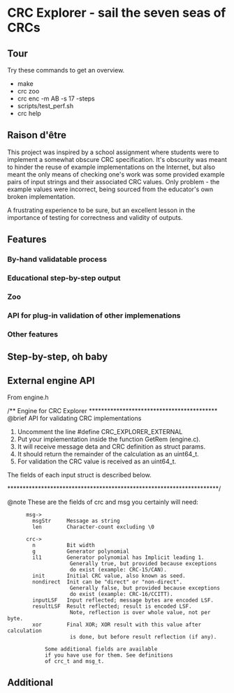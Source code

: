 # CRC Explorer - **sail the seven seas of CRCs**


## Tour

Try these commands to get an overview.

* make
* crc zoo
* crc enc -m AB -s 17 -steps
* scripts/test_perf.sh
* crc help

## Raison d'être

This project was inspired by a school assignment where students were to implement a somewhat obscure CRC specification. It's obscurity was meant to hinder the reuse of example implementations on the Internet, but also meant the only means of checking one's work was some provided example pairs of input strings and their associated CRC values. Only problem - the example values were incorrect, being sourced from the educator's own broken implementation. 

A frustrating experience to be sure, but an excellent lesson in the importance of testing for correctness and validity of outputs.  

## Features

### By-hand validatable process

### Educational step-by-step output

### Zoo

### API for plug-in validation of other implemenations 

### Other features

## Step-by-step, oh baby

## External engine API

From engine.h

/** Engine for CRC Explorer ******************************************
  @brief API for validating CRC implementations
  1. Uncomment the line
     #define CRC_EXPLORER_EXTERNAL
  2. Put your implementation inside the function GetRem (engine.c). 
  3. It will receive message deta and CRC definition as struct params.
  4. It should return the remainder of the calculation as an uint64_t.
  5. For validation the CRC value is received as an uint64_t.

  The fields of each input struct is described below.     

*********************************************************************/

@note   These are the fields of crc and msg
          you certainly will need:

          msg->
            msgStr     Message as string 
            len        Character-count excluding \0
          
          crc->
            n          Bit width 
            g          Generator polynomial
            il1        Generator polynomial has Implicit leading 1. 
                        Generally true, but provided because exceptions
                        do exist (example: CRC-15/CAN).
            init       Initial CRC value, also known as seed.
            nondirect  Init can be "direct" or "non-direct".
                        Generally false, but provided because exceptions
                        do exist (example: CRC-16/CCITT).
            inputLSF   Input reflected; message bytes are encoded LSF.
            resultLSF  Result reflected; result is encoded LSF.
                        Note, reflection is over whole value, not per byte. 
            xor        Final XOR; XOR result with this value after calculation
                        is done, but before result reflection (if any). 

                Some additional fields are available
                if you have use for them. See definitions
                of crc_t and msg_t.


## Additional

